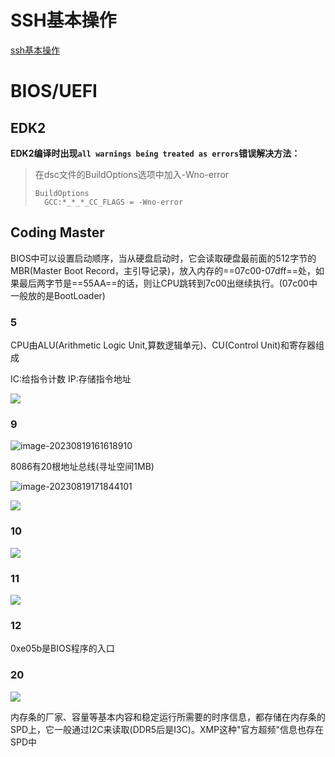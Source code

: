 # SSH基本操作

[ssh基本操作](https://github.com/guobinhit/cg-blog/blob/master/articles/others/detail-ssh.md)

# BIOS/UEFI

## EDK2

**EDK2编译时出现`all warnings being treated as errors`错误解决方法：**

> 在dsc文件的BuildOptions选项中加入-Wno-error
>
> ```
> BuildOptions
> 	GCC:*_*_*_CC_FLAGS = -Wno-error
> ```

## Coding Master

BIOS中可以设置启动顺序，当从硬盘启动时，它会读取硬盘最前面的512字节的MBR(Master Boot Record，主引导记录)，放入内存的==07c00-07dff==处，如果最后两字节是==55AA==的话，则让CPU跳转到7c00出继续执行。(07c00中一般放的是BootLoader)

### 5

CPU由ALU(Arithmetic Logic Unit,算数逻辑单元)、CU(Control Unit)和寄存器组成

IC:给指令计数		IP:存储指令地址

![](https://picgo46.oss-cn-shenzhen.aliyuncs.com/img/202308191746586.png)

### 9

![image-20230819161618910](https://picgo46.oss-cn-shenzhen.aliyuncs.com/img/202308191616097.png)

8086有20根地址总线(寻址空间1MB)

![image-20230819171844101](https://picgo46.oss-cn-shenzhen.aliyuncs.com/img/202308191718217.png)

![](https://picgo46.oss-cn-shenzhen.aliyuncs.com/img/202308191811325.png)    

### 10

![](https://picgo46.oss-cn-shenzhen.aliyuncs.com/img/202308192353517.png)

### 11

![](https://picgo46.oss-cn-shenzhen.aliyuncs.com/img/202308200017545.png)

### 12

0xe05b是BIOS程序的入口

### 20

![](https://picgo46.oss-cn-shenzhen.aliyuncs.com/img/202308210046890.png) 



内存条的厂家、容量等基本内容和稳定运行所需要的时序信息，都存储在内存条的SPD上，它一般通过I2C来读取(DDR5后是I3C)。XMP这种"官方超频"信息也存在SPD中